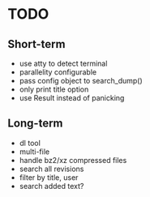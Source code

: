 # TODO

## Short-term
- use atty to detect terminal
- parallelity configurable
- pass config object to search_dump()
- only print title option
- use Result instead of panicking

## Long-term
- dl tool
- multi-file
- handle bz2/xz compressed files
- search all revisions
- filter by title, user
- search added text?